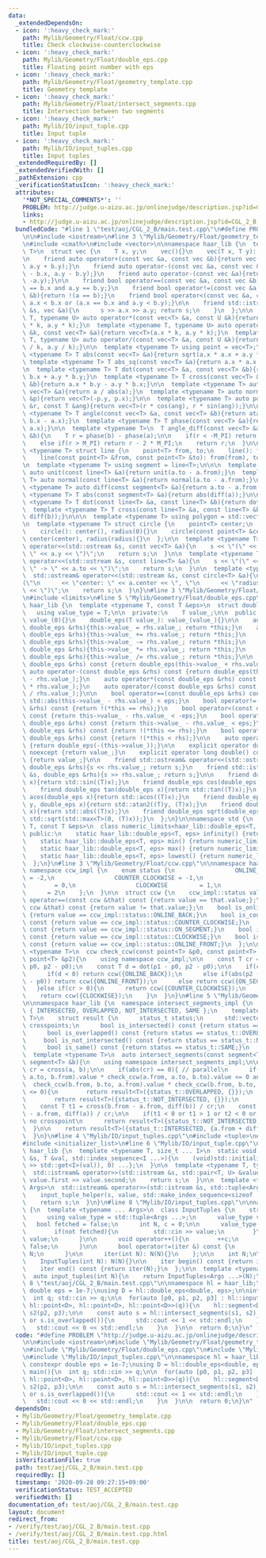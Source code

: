 ```yaml
---
data:
  _extendedDependsOn:
  - icon: ':heavy_check_mark:'
    path: Mylib/Geometry/Float/ccw.cpp
    title: Check clockwise-counterclockwise
  - icon: ':heavy_check_mark:'
    path: Mylib/Geometry/Float/double_eps.cpp
    title: Floating point number with eps
  - icon: ':heavy_check_mark:'
    path: Mylib/Geometry/Float/geometry_template.cpp
    title: Geometry template
  - icon: ':heavy_check_mark:'
    path: Mylib/Geometry/Float/intersect_segments.cpp
    title: Intersection between two segments
  - icon: ':heavy_check_mark:'
    path: Mylib/IO/input_tuple.cpp
    title: Input tuple
  - icon: ':heavy_check_mark:'
    path: Mylib/IO/input_tuples.cpp
    title: Input tuples
  _extendedRequiredBy: []
  _extendedVerifiedWith: []
  _pathExtension: cpp
  _verificationStatusIcon: ':heavy_check_mark:'
  attributes:
    '*NOT_SPECIAL_COMMENTS*': ''
    PROBLEM: http://judge.u-aizu.ac.jp/onlinejudge/description.jsp?id=CGL_2_B
    links:
    - http://judge.u-aizu.ac.jp/onlinejudge/description.jsp?id=CGL_2_B
  bundledCode: "#line 1 \"test/aoj/CGL_2_B/main.test.cpp\"\n#define PROBLEM \"http://judge.u-aizu.ac.jp/onlinejudge/description.jsp?id=CGL_2_B\"\
    \n\n#include <iostream>\n#line 3 \"Mylib/Geometry/Float/geometry_template.cpp\"\
    \n#include <cmath>\n#include <vector>\n\nnamespace haar_lib {\n  template <typename\
    \ T>\n  struct vec {\n    T x, y;\n    vec(){}\n    vec(T x, T y): x(x), y(y){}\n\
    \n    friend auto operator+(const vec &a, const vec &b){return vec(a.x + b.x,\
    \ a.y + b.y);}\n    friend auto operator-(const vec &a, const vec &b){return vec(a.x\
    \ - b.x, a.y - b.y);}\n    friend auto operator-(const vec &a){return vec(-a.x,\
    \ -a.y);}\n\n    friend bool operator==(const vec &a, const vec &b){return a.x\
    \ == b.x and a.y == b.y;}\n    friend bool operator!=(const vec &a, const vec\
    \ &b){return !(a == b);}\n    friend bool operator<(const vec &a, const vec &b){return\
    \ a.x < b.x or (a.x == b.x and a.y < b.y);}\n\n    friend std::istream& operator>>(std::istream\
    \ &s, vec &a){\n      s >> a.x >> a.y; return s;\n    }\n  };\n\n  template <typename\
    \ T, typename U> auto operator*(const vec<T> &a, const U &k){return vec<T>(a.x\
    \ * k, a.y * k);}\n  template <typename T, typename U> auto operator*(const U\
    \ &k, const vec<T> &a){return vec<T>(a.x * k, a.y * k);}\n  template <typename\
    \ T, typename U> auto operator/(const vec<T> &a, const U &k){return vec<T>(a.x\
    \ / k, a.y / k);}\n\n  template <typename T> using point = vec<T>;\n\n  template\
    \ <typename T> T abs(const vec<T> &a){return sqrt(a.x * a.x + a.y * a.y);}\n \
    \ template <typename T> T abs_sq(const vec<T> &a){return a.x * a.x + a.y * a.y;}\n\
    \n  template <typename T> T dot(const vec<T> &a, const vec<T> &b){return a.x *\
    \ b.x + a.y * b.y;}\n  template <typename T> T cross(const vec<T> &a, const vec<T>\
    \ &b){return a.x * b.y - a.y * b.x;}\n\n  template <typename T> auto unit(const\
    \ vec<T> &a){return a / abs(a);}\n  template <typename T> auto normal(const vec<T>\
    \ &p){return vec<T>(-p.y, p.x);}\n\n  template <typename T> auto polar(const T\
    \ &r, const T &ang){return vec<T>(r * cos(ang), r * sin(ang));}\n\n  template\
    \ <typename T> T angle(const vec<T> &a, const vec<T> &b){return atan2(b.y - a.y,\
    \ b.x - a.x);}\n  template <typename T> T phase(const vec<T> &a){return atan2(a.y,\
    \ a.x);}\n\n  template <typename T>\n  T angle_diff(const vec<T> &a, const vec<T>\
    \ &b){\n    T r = phase(b) - phase(a);\n\n    if(r < -M_PI) return r + 2 * M_PI;\n\
    \    else if(r > M_PI) return r - 2 * M_PI;\n    return r;\n  }\n\n\n  template\
    \ <typename T> struct line {\n    point<T> from, to;\n    line(): from(), to(){}\n\
    \    line(const point<T> &from, const point<T> &to): from(from), to(to){}\n  };\n\
    \n  template <typename T> using segment = line<T>;\n\n\n  template <typename T>\
    \ auto unit(const line<T> &a){return unit(a.to - a.from);}\n  template <typename\
    \ T> auto normal(const line<T> &a){return normal(a.to - a.from);}\n\n  template\
    \ <typename T> auto diff(const segment<T> &a){return a.to - a.from;}\n\n  template\
    \ <typename T> T abs(const segment<T> &a){return abs(diff(a));}\n\n  template\
    \ <typename T> T dot(const line<T> &a, const line<T> &b){return dot(diff(a), diff(b));}\n\
    \  template <typename T> T cross(const line<T> &a, const line<T> &b){return cross(diff(a),\
    \ diff(b));}\n\n\n  template <typename T> using polygon = std::vector<point<T>>;\n\
    \n  template <typename T> struct circle {\n    point<T> center;\n    T radius;\n\
    \    circle(): center(), radius(0){}\n    circle(const point<T> &center, T radius):\
    \ center(center), radius(radius){}\n  };\n\n  template <typename T>\n  std::ostream&\
    \ operator<<(std::ostream &s, const vec<T> &a){\n    s << \"(\" << a.x << \",\
    \ \" << a.y << \")\";\n    return s;\n  }\n\n  template <typename T>\n  std::ostream&\
    \ operator<<(std::ostream &s, const line<T> &a){\n    s << \"(\" << a.from <<\
    \ \" -> \" << a.to << \")\";\n    return s;\n  }\n\n  template <typename T>\n\
    \  std::ostream& operator<<(std::ostream &s, const circle<T> &a){\n    s << \"\
    (\"\n      << \"center: \" << a.center << \", \"\n      << \"radius: \" << a.radius\
    \ << \")\";\n    return s;\n  }\n}\n#line 3 \"Mylib/Geometry/Float/double_eps.cpp\"\
    \n#include <limits>\n#line 5 \"Mylib/Geometry/Float/double_eps.cpp\"\n\nnamespace\
    \ haar_lib {\n  template <typename T, const T &eps>\n  struct double_eps {\n \
    \   using value_type = T;\n\n  private:\n    T value_;\n\n  public:\n    double_eps():\
    \ value_(0){}\n    double_eps(T value_): value_(value_){}\n\n    auto& operator=(const\
    \ double_eps &rhs){this->value_ = rhs.value_; return *this;}\n    auto& operator+=(const\
    \ double_eps &rhs){this->value_ += rhs.value_; return *this;}\n    auto& operator-=(const\
    \ double_eps &rhs){this->value_ -= rhs.value_; return *this;}\n    auto& operator*=(const\
    \ double_eps &rhs){this->value_ *= rhs.value_; return *this;}\n    auto& operator/=(const\
    \ double_eps &rhs){this->value_ /= rhs.value_; return *this;}\n\n    auto operator+(const\
    \ double_eps &rhs) const {return double_eps(this->value_ + rhs.value_);}\n   \
    \ auto operator-(const double_eps &rhs) const {return double_eps(this->value_\
    \ - rhs.value_);}\n    auto operator*(const double_eps &rhs) const {return double_eps(this->value_\
    \ * rhs.value_);}\n    auto operator/(const double_eps &rhs) const {return double_eps(this->value_\
    \ / rhs.value_);}\n\n    bool operator==(const double_eps &rhs) const {return\
    \ std::abs(this->value_ - rhs.value_) < eps;}\n    bool operator!=(const double_eps\
    \ &rhs) const {return !(*this == rhs);}\n    bool operator<(const double_eps &rhs)\
    \ const {return this->value_ - rhs.value_ < -eps;}\n    bool operator<=(const\
    \ double_eps &rhs) const {return this->value_ - rhs.value_ < eps;}\n    bool operator>(const\
    \ double_eps &rhs) const {return !(*this <= rhs);}\n    bool operator>=(const\
    \ double_eps &rhs) const {return !(*this < rhs);}\n\n    auto operator-() const\
    \ {return double_eps(-(this->value_));}\n\n    explicit operator double() const\
    \ noexcept {return value_;}\n    explicit operator long double() const noexcept\
    \ {return value_;}\n\n    friend std::ostream& operator<<(std::ostream &s, const\
    \ double_eps &rhs){s << rhs.value_; return s;}\n    friend std::istream& operator>>(std::istream\
    \ &s, double_eps &rhs){s >> rhs.value_; return s;}\n\n    friend double_eps sin(double_eps\
    \ x){return std::sin((T)x);}\n    friend double_eps cos(double_eps x){return std::cos((T)x);}\n\
    \    friend double_eps tan(double_eps x){return std::tan((T)x);}\n    friend double_eps\
    \ acos(double_eps x){return std::acos((T)x);}\n    friend double_eps atan2(double_eps\
    \ y, double_eps x){return std::atan2((T)y, (T)x);}\n    friend double_eps abs(double_eps\
    \ x){return std::abs((T)x);}\n    friend double_eps sqrt(double_eps x){return\
    \ std::sqrt(std::max<T>(0, (T)x));}\n  };\n}\n\nnamespace std {\n  template <typename\
    \ T, const T &eps>\n  class numeric_limits<haar_lib::double_eps<T, eps>> {\n \
    \ public:\n    static haar_lib::double_eps<T, eps> infinity() {return numeric_limits<T>::infinity();}\n\
    \    static haar_lib::double_eps<T, eps> min() {return numeric_limits<T>::min();}\n\
    \    static haar_lib::double_eps<T, eps> max() {return numeric_limits<T>::max();}\n\
    \    static haar_lib::double_eps<T, eps> lowest() {return numeric_limits<T>::lowest();}\n\
    \  };\n}\n#line 3 \"Mylib/Geometry/Float/ccw.cpp\"\n\nnamespace haar_lib {\n \
    \ namespace ccw_impl {\n    enum status {\n                 ONLINE_BACK      \
    \ = -2,\n                 COUNTER_CLOCKWISE = -1,\n                 ON_SEGMENT\
    \        = 0,\n                 CLOCKWISE         = 1,\n                 ONLINE_FRONT\
    \      = 2\n    };\n  }\n\n  struct ccw {\n    ccw_impl::status value;\n    bool\
    \ operator==(const ccw &that) const {return value == that.value;};\n    bool operator!=(const\
    \ ccw &that) const {return value != that.value;};\n    bool is_online_back() const\
    \ {return value == ccw_impl::status::ONLINE_BACK;}\n    bool is_counter_clockwise()\
    \ const {return value == ccw_impl::status::COUNTER_CLOCKWISE;}\n    bool is_on_segment()\
    \ const {return value == ccw_impl::status::ON_SEGMENT;}\n    bool is_clockwise()\
    \ const {return value == ccw_impl::status::CLOCKWISE;}\n    bool is_online_front()\
    \ const {return value == ccw_impl::status::ONLINE_FRONT;}\n  };\n\n  template\
    \ <typename T>\n  ccw check_ccw(const point<T> &p0, const point<T> &p1, const\
    \ point<T> &p2){\n    using namespace ccw_impl;\n\n    const T cr = cross(p1 -\
    \ p0, p2 - p0);\n    const T d = dot(p1 - p0, p2 - p0);\n\n    if(cr == 0){\n\
    \      if(d < 0) return ccw({ONLINE_BACK});\n      else if(abs(p2 - p0) > abs(p1\
    \ - p0)) return ccw({ONLINE_FRONT});\n      else return ccw({ON_SEGMENT});\n \
    \   }else if(cr > 0){\n      return ccw({COUNTER_CLOCKWISE});\n    }else{\n  \
    \    return ccw({CLOCKWISE});\n    }\n  }\n}\n#line 5 \"Mylib/Geometry/Float/intersect_segments.cpp\"\
    \n\nnamespace haar_lib {\n  namespace intersect_segments_impl {\n    enum status_t\
    \ { INTERSECTED, OVERLAPPED, NOT_INTERSECTED, SAME };\n    template <typename\
    \ T>\n    struct result {\n      status_t status;\n      std::vector<point<T>>\
    \ crosspoints;\n      bool is_intersected() const {return status == status_t::INTERSECTED;}\n\
    \      bool is_overlapped() const {return status == status_t::OVERLAPPED;}\n \
    \     bool is_not_intersected() const {return status == status_t::NOT_INTERSECTED;}\n\
    \      bool is_same() const {return status == status_t::SAME;}\n    };\n  }\n\n\
    \  template <typename T>\n  auto intersect_segments(const segment<T> &a, const\
    \ segment<T> &b){\n    using namespace intersect_segments_impl;\n\n    const T\
    \ cr = cross(a, b);\n\n    if(abs(cr) == 0){ // parallel\n      if(check_ccw(a.from,\
    \ a.to, b.from).value * check_ccw(a.from, a.to, b.to).value <= 0 and\n       \
    \  check_ccw(b.from, b.to, a.from).value * check_ccw(b.from, b.to, a.to).value\
    \ <= 0){\n        return result<T>({status_t::OVERLAPPED, {}});\n      }else{\n\
    \        return result<T>({status_t::NOT_INTERSECTED, {}});\n      }\n    }\n\n\
    \    const T t1 = cross(b.from - a.from, diff(b)) / cr;\n    const T t2 = cross(b.from\
    \ - a.from, diff(a)) / cr;\n\n    if(t1 < 0 or t1 > 1 or t2 < 0 or t2 > 1){ //\
    \ no crosspoint\n      return result<T>({status_t::NOT_INTERSECTED, {}});\n  \
    \  }\n\n    return result<T>({status_t::INTERSECTED, {a.from + diff(a) * t1}});\n\
    \  }\n}\n#line 4 \"Mylib/IO/input_tuples.cpp\"\n#include <tuple>\n#include <utility>\n\
    #include <initializer_list>\n#line 6 \"Mylib/IO/input_tuple.cpp\"\n\nnamespace\
    \ haar_lib {\n  template <typename T, size_t ... I>\n  static void input_tuple_helper(std::istream\
    \ &s, T &val, std::index_sequence<I ...>){\n    (void)std::initializer_list<int>{(void(s\
    \ >> std::get<I>(val)), 0) ...};\n  }\n\n  template <typename T, typename U>\n\
    \  std::istream& operator>>(std::istream &s, std::pair<T, U> &value){\n    s >>\
    \ value.first >> value.second;\n    return s;\n  }\n\n  template <typename ...\
    \ Args>\n  std::istream& operator>>(std::istream &s, std::tuple<Args ...> &value){\n\
    \    input_tuple_helper(s, value, std::make_index_sequence<sizeof ... (Args)>());\n\
    \    return s;\n  }\n}\n#line 8 \"Mylib/IO/input_tuples.cpp\"\n\nnamespace haar_lib\
    \ {\n  template <typename ... Args>\n  class InputTuples {\n    struct iter {\n\
    \      using value_type = std::tuple<Args ...>;\n      value_type value;\n   \
    \   bool fetched = false;\n      int N, c = 0;\n\n      value_type operator*(){\n\
    \        if(not fetched){\n          std::cin >> value;\n        }\n        return\
    \ value;\n      }\n\n      void operator++(){\n        ++c;\n        fetched =\
    \ false;\n      }\n\n      bool operator!=(iter &) const {\n        return c <\
    \ N;\n      }\n\n      iter(int N): N(N){}\n    };\n\n    int N;\n\n  public:\n\
    \    InputTuples(int N): N(N){}\n\n    iter begin() const {return iter(N);}\n\
    \    iter end() const {return iter(N);}\n  };\n\n  template <typename ... Args>\n\
    \  auto input_tuples(int N){\n    return InputTuples<Args ...>(N);\n  }\n}\n#line\
    \ 8 \"test/aoj/CGL_2_B/main.test.cpp\"\n\nnamespace hl = haar_lib;\n\nstatic constexpr\
    \ double eps = 1e-7;\nusing D = hl::double_eps<double, eps>;\n\nint main(){\n\
    \  int q; std::cin >> q;\n\n  for(auto [p0, p1, p2, p3] : hl::input_tuples<hl::point<D>,\
    \ hl::point<D>, hl::point<D>, hl::point<D>>(q)){\n    hl::segment<D> s1(p0, p1),\
    \ s2(p2, p3);\n\n    const auto s = hl::intersect_segments(s1, s2);\n    if(s.is_intersected()\
    \ or s.is_overlapped()){\n      std::cout << 1 << std::endl;\n    }else{\n   \
    \   std::cout << 0 << std::endl;\n    }\n  }\n\n  return 0;\n}\n"
  code: "#define PROBLEM \"http://judge.u-aizu.ac.jp/onlinejudge/description.jsp?id=CGL_2_B\"\
    \n\n#include <iostream>\n#include \"Mylib/Geometry/Float/geometry_template.cpp\"\
    \n#include \"Mylib/Geometry/Float/double_eps.cpp\"\n#include \"Mylib/Geometry/Float/intersect_segments.cpp\"\
    \n#include \"Mylib/IO/input_tuples.cpp\"\n\nnamespace hl = haar_lib;\n\nstatic\
    \ constexpr double eps = 1e-7;\nusing D = hl::double_eps<double, eps>;\n\nint\
    \ main(){\n  int q; std::cin >> q;\n\n  for(auto [p0, p1, p2, p3] : hl::input_tuples<hl::point<D>,\
    \ hl::point<D>, hl::point<D>, hl::point<D>>(q)){\n    hl::segment<D> s1(p0, p1),\
    \ s2(p2, p3);\n\n    const auto s = hl::intersect_segments(s1, s2);\n    if(s.is_intersected()\
    \ or s.is_overlapped()){\n      std::cout << 1 << std::endl;\n    }else{\n   \
    \   std::cout << 0 << std::endl;\n    }\n  }\n\n  return 0;\n}\n"
  dependsOn:
  - Mylib/Geometry/Float/geometry_template.cpp
  - Mylib/Geometry/Float/double_eps.cpp
  - Mylib/Geometry/Float/intersect_segments.cpp
  - Mylib/Geometry/Float/ccw.cpp
  - Mylib/IO/input_tuples.cpp
  - Mylib/IO/input_tuple.cpp
  isVerificationFile: true
  path: test/aoj/CGL_2_B/main.test.cpp
  requiredBy: []
  timestamp: '2020-09-28 09:27:15+09:00'
  verificationStatus: TEST_ACCEPTED
  verifiedWith: []
documentation_of: test/aoj/CGL_2_B/main.test.cpp
layout: document
redirect_from:
- /verify/test/aoj/CGL_2_B/main.test.cpp
- /verify/test/aoj/CGL_2_B/main.test.cpp.html
title: test/aoj/CGL_2_B/main.test.cpp
---
```

